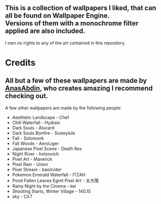 This is a collection of wallpapers I liked, that can all be found on Wallpaper Engine. <br>
Versions of them with a monochrome filter applied are also included.
-
I own no rights to any of the art contained in this repository.
# Credits
All but a few of these wallpapers are made by [AnasAbdin](https://linktr.ee/anasabdin), who creates amazing I recommend checking out.
-
A few other wallpapers are made by the following people:
- Aesthetic Landscape - Chef
- Chill Waterfall - Hydraic
- Dark Souls - Alucard
- Dark Souls Bonfire - Scewylule
- Fall - Solomonk
- Fall Woods - AeroLiger
- Japanese Pixel Scene - Death Rex
- Night River - hotzovich
- Pixel Art - Maverick
- Pixel Rain - Union
- Pixel Stream - basilcider
- Pokemon Emerald Waterfall - ITZAH
- Pond Fallen Leaves Egret Pixel Art - 太大陽
- Rainy Night by the Cinema - kei
- Shooting Starts, Winter Village - 140.15
- sky - CλT
